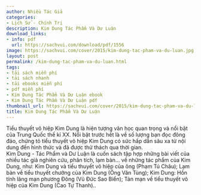 ```yaml
---
author: Nhiều Tác Giả
categories:
- Lịch Sử - Chính Trị
description: Kim Dung Tác Phẩm Và Dư Luận
download_links:
- info: pdf
  url: https://sachvui.com/download/pdf/1556
image: https://sachvui.com/cover/2015/kim-dung-tac-pham-va-du-luan.jpg
layout: post
permalink: /kim-dung-tac-pham-va-du-luan.html
tags:
- tải sách miễn phí
- tải sách nhanh
- tải ebooks miễn phí
- pdf miễn phí
- Kim Dung Tác Phẩm Và Dư Luận ebook
- Kim Dung Tác Phẩm Và Dư Luận pdf
thumbnail_url: https://sachvui.com/cover/2015/kim-dung-tac-pham-va-du-luan.jpg
title: Kim Dung Tác Phẩm Và Dư Luận
---
```


 <div class="item-desc text-justify"> <p>Tiểu thuyết võ hiệp Kim Dung là hiện tượng văn học quan trọng và nổi bật của Trung Quốc thế kỉ XX. Nổi bật trước hết là về số lượng bạn đọc đông đảo, chứng tỏ tiểu thuyết võ hiệp Kim Dung có sức hấp dẫn sâu xa từ nội dung đến hình thức và đã được thử thách qua thời gian.<br>Kim Dung - Tác Phẩm và Dư Luận là cuốn sách tập hợp những bài viết của nhiều tác giả nghiên cứu, phân tích, lạm bàn... về những tác phẩm của Kim Dung, như: Kim Dung và tiểu thuyết võ hiệp của ông (Phạm Tú Châu); Lạm bàn về tiểu thuyết chưởng của Kim Dung (Ông Văn Tùng); Kim Dung: Hồn tính lãng mạn phương Đông (Vũ Đức Sao Biển); Tản mạn về tiểu thuyết võ hiệp của Kim Dung (Cao Tự Thanh)..</p> </div>